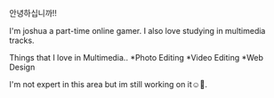 안녕하십니까!!

I'm joshua a part-time online gamer. I also love studying in multimedia tracks.

Things that I love in Multimedia..
*Photo Editing
*Video Editing
*Web Design

I'm not expert in this area but im still working on it☺️🤗.
